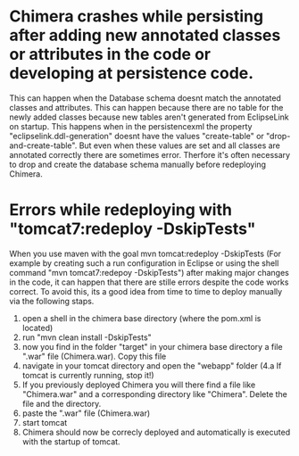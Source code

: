 # Chimera crashes while persisting after adding new annotated classes or attributes in the code  or developing at persistence code.

This can happen when the Database schema doesnt match the annotated classes and attributes. This can happen because there are no table for the newly added classes because new tables aren't generated from EclipseLink on startup. This happens when in the persistencexml the property "eclipselink.ddl-generation" doesnt have the values "create-table" or "drop-and-create-table". But even when these values are set and all classes are annotated correctly there are sometimes error. Therfore it's often necessary to drop and create the database schema manually before redeploying Chimera.


# Errors while redeploying with "tomcat7:redeploy -DskipTests"
When you use maven with the goal mvn tomcat:redeploy -DskipTests (For example by creating such a run configuration in Eclipse or using the shell command "mvn tomcat7:redepoy -DskipTests") after making major changes in the code, it  can happen that there are stille errors despite the code works correct. To avoid this, its a good idea from time to time to deploy manually via the following staps.
  1. open a shell in the chimera base directory (where the pom.xml is located)
  2. run "mvn clean install -DskipTests"
  3. now you find in the folder "target" in your chimera base directory a file ".war" file (Chimera.war). Copy this file
  4. navigate in your tomcat directory and open the "webapp" folder
  (4.a If tomcat is currently running, stop it!)
  5. If you previously deployed Chimera you will there find a file like "Chimera.war" and a corresponding directory like "Chimera". Delete the file and the directory.
  6. paste the ".war" file  (Chimera.war)
  7. start tomcat 
  8. Chimera should now be correcly deployed and automatically is executed with the startup of tomcat.


